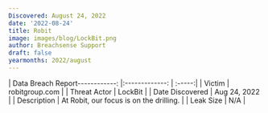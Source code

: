 ```yaml
---
Discovered: August 24, 2022
date: '2022-08-24'
title: Robit
image: images/blog/LockBit.png
author: Breachsense Support
draft: false
yearmonths: 2022/august
---
```


| Data Breach Report------------:     |:-------------:    | :-----:|
| Victim      | robitgroup.com      | 
| Threat Actor      | LockBit      | 
| Date Discovered      | Aug 24, 2022      | 
| Description      | At Robit, our focus is on the drilling.      | 
| Leak Size      | N/A      | 

